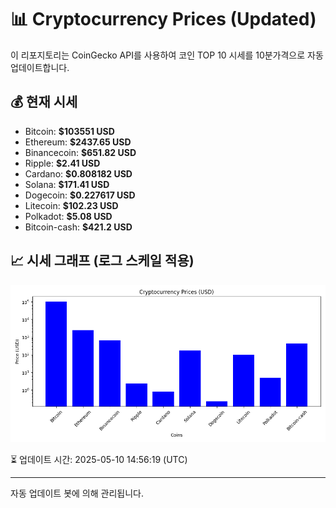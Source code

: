 
# 📊 Cryptocurrency Prices (Updated)

이 리포지토리는 CoinGecko API를 사용하여 코인 TOP 10 시세를 10분가격으로 자동 업데이트합니다.

## 💰 현재 시세
- Bitcoin: **$103551 USD**
- Ethereum: **$2437.65 USD**
- Binancecoin: **$651.82 USD**
- Ripple: **$2.41 USD**
- Cardano: **$0.808182 USD**
- Solana: **$171.41 USD**
- Dogecoin: **$0.227617 USD**
- Litecoin: **$102.23 USD**
- Polkadot: **$5.08 USD**
- Bitcoin-cash: **$421.2 USD**

## 📈 시세 그래프 (로그 스케일 적용)
![Crypto Prices](crypto_prices.png)

⏳ 업데이트 시간: 2025-05-10 14:56:19 (UTC)

---
자동 업데이트 봇에 의해 관리됩니다.
